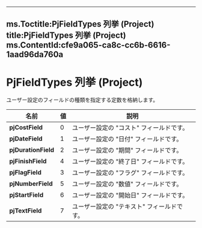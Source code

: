 

---
ms.Toctitle:PjFieldTypes 列挙 (Project)
title:PjFieldTypes 列挙 (Project)
ms.ContentId:cfe9a065-ca8c-cc6b-6616-1aad96da760a
---
# PjFieldTypes 列挙 (Project)




ユーザー設定のフィールドの種類を指定する定数を格納します。

|**名前**|**値**|**説明**|
|---|---|---|
|**pjCostField**|0|ユーザー設定の "コスト" フィールドです。|
|**pjDateField**|1|ユーザー設定の "日付" フィールドです。|
|**pjDurationField**|2|ユーザー設定の "期間" フィールドです。|
|**pjFinishField**|4|ユーザー設定の "終了日" フィールドです。|
|**pjFlagField**|3|ユーザー設定の "フラグ" フィールドです。|
|**pjNumberField**|5|ユーザー設定の "数値" フィールドです。|
|**pjStartField**|6|ユーザー設定の "開始日" フィールドです。|
|**pjTextField**|7|ユーザー設定の "テキスト" フィールドです。|




